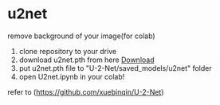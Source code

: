 # u2net
remove background of your image(for colab)

1. clone repository to your drive
2. download u2net.pth from here [Download](https://drive.google.com/file/d/1rbSTGKAE-MTxBYHd-51l2hMOQPT_7EPy/view)
3. put u2net.pth file to "U-2-Net/saved_models/u2net" folder
4. open U2net.ipynb in your colab!

refer to (https://github.com/xuebinqin/U-2-Net)
